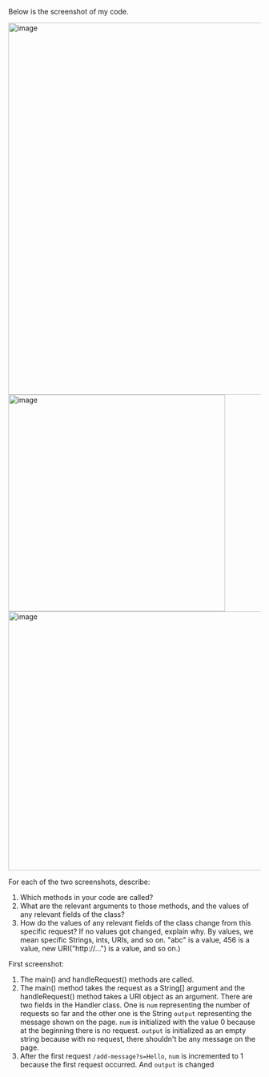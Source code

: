 Below is the screenshot of my code.


<img width="743" alt="image" src="https://github.com/junyuelin/cse15l-lab-reports/assets/97243889/d6237b15-14b4-4ae0-aa95-fe82615581da">
<img width="433" alt="image" src="https://github.com/junyuelin/cse15l-lab-reports/assets/97243889/cc21069b-355a-445d-9e70-3029edbd14a9">
<img width="518" alt="image" src="https://github.com/junyuelin/cse15l-lab-reports/assets/97243889/2533f2b3-583f-448a-9b9b-7ad89297fa94">

For each of the two screenshots, describe:

1. Which methods in your code are called?
2. What are the relevant arguments to those methods, and the values of any relevant fields of the class?
3. How do the values of any relevant fields of the class change from this specific request? If no values got changed, explain why.
By values, we mean specific Strings, ints, URIs, and so on. "abc" is a value, 456 is a value, new URI("http://...") is a value, and so on.)

First screenshot: 
1. The main() and handleRequest() methods are called.
2. The main() method takes the request as a String[] argument and the handleRequest() method takes a URI object as an argument. There are two fields in the Handler class. One is `num` representing the number of requests so far and the other one is the String `output` representing the message shown on the page. `num` is initialized with the value 0 because at the beginning there is no request. `output` is initialized as an empty string because with no request, there shouldn't be any message on the page.
3. After the first request `/add-message?s=Hello`, `num` is incremented to 1 because the first request occurred. And `output` is changed 
